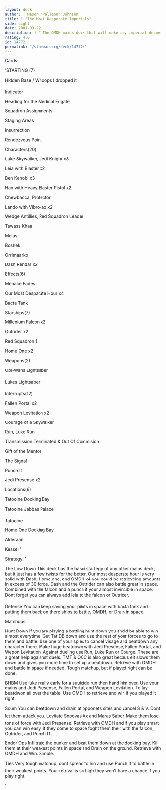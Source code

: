```yaml
---
layout: deck
author: ! Mason "Palleon" Johnson
title: ! "The Most Desperate Imperials"
side: Light
date: 2001-03-22
description: ! " The OMDH mains deck that will make any imperial desperate"
rating: 4.0
id: 14772
permalink: "/starwarsccg/deck/14772/"
---
```

Cards: 

'STARTING (7) 

Hidden Base / Whoops I dropped it 

Indicator 

Heading for the Medical Frigate 

Squadron Assignments 

Staging Areas 

Insurrection 

Rendezvous Point 


Characters(20) 

Luke Skywalker, Jedi Knight x3 

Leia with Blaster x2 

Ben Kenobi x3 

Han with Heavy Blaster Pistol x2 

Chewbacca, Protector 

Lando with Vibro-ax x2 

Wedge Antillies, Red Squadron Leader 

Tawass Khaa

Melas

Boshek 

Orrimaarko 

Dash Rendar x2 


Effects(6) 

Menace Fades 

Our Most Desparate Hour x4

Bacta Tank 


Starships(7) 

Millenium Falcon x2 

Outrider x2 

Red Squadron 1 

Home One x2  


Weapons(2) 

Obi-Wans Lightsaber 

Lukes Lightsaber 


Interrupts(12) 

Fallen Portal x2 

Weapon Levitation x2 

Courage of a Skywalker 

Run, Luke Run 

Transmission Terminated & Out Of Commision 

Gift of the Mentor 

The Signal 

Punch It 

Jedi Presense x2 


Locations(6) 

Tatooine Docking Bay 

Tatooine Jabbas Palace 

Tatooine 

Home One Docking Bay

Alderaan 

Kessel  '

Strategy: '

 
The Low Down This deck has the basci startegy of any other mains deck, but it just has a few twists for the better. Our most desperate hour is very solid with Dash, Home one, and OMDH x4 you could be retrieveing amounts in excess of 30 force. Dash and the Outrider can also battle great in space. Combined with the falcon and a punch it your almost invincible in space. Dont forget you can always add leia to the falcon or Outrider.


Defense You can keep saving your pilots in space with bacta tank and putting them back on there ships to battle, OMDH, or Drain in space. 


Matchups 


Hunt Down If you are playing a battling hunt down you shold be able to win almost everytime. Get Tat DB down and use the rest of your forces to go to them and battle. Use one of your spies to cancel visage and beatdown any character there. Make huge beatdown with Jedi Presense, Fallen Portal, and Wepon Levitation. Against dueling use Run, Luke Run or Courge. These are a great help agaianst duels. TMT & OCC is also great becaus eit slows them down and gives you more time to set up a beatdown. Retrieve with OMDH and battle in space if needed. Tough matchup, but if played right can be done. 


BHBM Use luke really early for a suuicide run then hand him over. Use your mains and Jedi Presense, Fallen Portal, and Weapon Levitation. To lay beatdwon all over the table. Use OMDH to retrieve and win if you played it right. 


Scum You can beatdown and drain at opponets sites and cancel S & V. Dont let them attack you. Levitate Snoovas Ax and Maras Saber. Make them lose tons of force with Jedi Presense. Retrieve with OMDH and if you play smart you can win easy. If they come to space foght them their with the falcon, Outrider, and Punch IT. 


Endor Ops Infiltrate the bunker and beat them down at the docking bay. Kill them at their weakest points in space and Drain on the ground. Retrieve with OMDH and Win. Simple. 


Ties Very tough matchup, dont spread to hin and use Punch It to battle in their weakest points. Your retrival is so high they won’t have a chance if you play right. 

'
